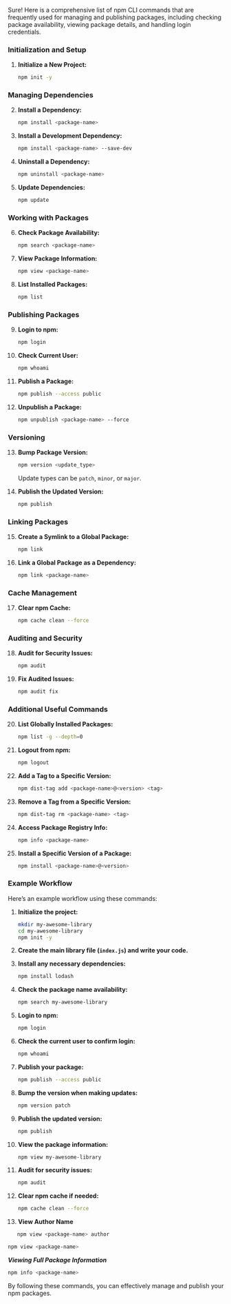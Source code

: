 Sure! Here is a comprehensive list of npm CLI commands that are frequently used for managing and publishing packages, including checking package availability, viewing package details, and handling login credentials.

### Initialization and Setup

1. **Initialize a New Project:**
   ```sh
   npm init -y
   ```

### Managing Dependencies

2. **Install a Dependency:**
   ```sh
   npm install <package-name>
   ```

3. **Install a Development Dependency:**
   ```sh
   npm install <package-name> --save-dev
   ```

4. **Uninstall a Dependency:**
   ```sh
   npm uninstall <package-name>
   ```

5. **Update Dependencies:**
   ```sh
   npm update
   ```

### Working with Packages

6. **Check Package Availability:**
   ```sh
   npm search <package-name>
   ```

7. **View Package Information:**
   ```sh
   npm view <package-name>
   ```

8. **List Installed Packages:**
   ```sh
   npm list
   ```

### Publishing Packages

9. **Login to npm:**
   ```sh
   npm login
   ```

10. **Check Current User:**
    ```sh
    npm whoami
    ```

11. **Publish a Package:**
    ```sh
    npm publish --access public
    ```

12. **Unpublish a Package:**
    ```sh
    npm unpublish <package-name> --force
    ```

### Versioning

13. **Bump Package Version:**
    ```sh
    npm version <update_type>
    ```
    Update types can be `patch`, `minor`, or `major`.

14. **Publish the Updated Version:**
    ```sh
    npm publish
    ```

### Linking Packages

15. **Create a Symlink to a Global Package:**
    ```sh
    npm link
    ```

16. **Link a Global Package as a Dependency:**
    ```sh
    npm link <package-name>
    ```

### Cache Management

17. **Clear npm Cache:**
    ```sh
    npm cache clean --force
    ```

### Auditing and Security

18. **Audit for Security Issues:**
    ```sh
    npm audit
    ```

19. **Fix Audited Issues:**
    ```sh
    npm audit fix
    ```

### Additional Useful Commands

20. **List Globally Installed Packages:**
    ```sh
    npm list -g --depth=0
    ```

21. **Logout from npm:**
    ```sh
    npm logout
    ```

22. **Add a Tag to a Specific Version:**
    ```sh
    npm dist-tag add <package-name>@<version> <tag>
    ```

23. **Remove a Tag from a Specific Version:**
    ```sh
    npm dist-tag rm <package-name> <tag>
    ```

24. **Access Package Registry Info:**
    ```sh
    npm info <package-name>
    ```

25. **Install a Specific Version of a Package:**
    ```sh
    npm install <package-name>@<version>
    ```

### Example Workflow

Here’s an example workflow using these commands:

1. **Initialize the project:**
   ```sh
   mkdir my-awesome-library
   cd my-awesome-library
   npm init -y
   ```

2. **Create the main library file (`index.js`) and write your code.**

3. **Install any necessary dependencies:**
   ```sh
   npm install lodash
   ```

4. **Check the package name availability:**
   ```sh
   npm search my-awesome-library
   ```

5. **Login to npm:**
   ```sh
   npm login
   ```

6. **Check the current user to confirm login:**
   ```sh
   npm whoami
   ```

7. **Publish your package:**
   ```sh
   npm publish --access public
   ```

8. **Bump the version when making updates:**
   ```sh
   npm version patch
   ```

9. **Publish the updated version:**
   ```sh
   npm publish
   ```

10. **View the package information:**
    ```sh
    npm view my-awesome-library
    ```

11. **Audit for security issues:**
    ```sh
    npm audit
    ```

12. **Clear npm cache if needed:**
    ```sh
    npm cache clean --force
    ```
13. **View Author Name**
 ```sh
    npm view <package-name> author
```
```sh
npm view <package-name>
```
***Viewing Full Package Information***
```sh
npm info <package-name>
```

By following these commands, you can effectively manage and publish your npm packages.

